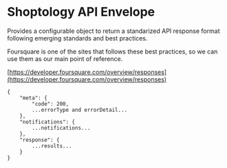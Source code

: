 # Shoptology API Envelope

Provides a configurable object to return a standarized
API response format following emerging standards and best practices.

Foursquare is one of the sites that follows these best practices,
so we can use them as our main point of reference.

[https://developer.foursquare.com/overview/responses](https://developer.foursquare.com/overview/responses)

```
{
    "meta": {
        "code": 200,
        ...errorType and errorDetail...
    },
    "notifications": {
        ...notifications...
    },
    "response": {
        ...results...
    }
}
```
